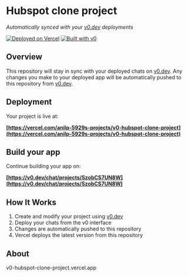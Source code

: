 # Hubspot clone project

*Automatically synced with your [v0.dev](https://v0.dev) deployments*

[![Deployed on Vercel](https://img.shields.io/badge/Deployed%20on-Vercel-black?style=for-the-badge&logo=vercel)](https://vercel.com/anilp-5929s-projects/v0-hubspot-clone-project)
[![Built with v0](https://img.shields.io/badge/Built%20with-v0.dev-black?style=for-the-badge)](https://v0.dev/chat/projects/SzobCS7UN8W)

## Overview

This repository will stay in sync with your deployed chats on [v0.dev](https://v0.dev).
Any changes you make to your deployed app will be automatically pushed to this repository from [v0.dev](https://v0.dev).

## Deployment

Your project is live at:

**[https://vercel.com/anilp-5929s-projects/v0-hubspot-clone-project](https://vercel.com/anilp-5929s-projects/v0-hubspot-clone-project)**

## Build your app

Continue building your app on:

**[https://v0.dev/chat/projects/SzobCS7UN8W](https://v0.dev/chat/projects/SzobCS7UN8W)**

## How It Works

1. Create and modify your project using [v0.dev](https://v0.dev)
2. Deploy your chats from the v0 interface
3. Changes are automatically pushed to this repository
4. Vercel deploys the latest version from this repository

## About

v0-hubspot-clone-project.vercel.app
